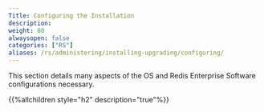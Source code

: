 ```yaml
---
Title: Configuring the Installation
description:
weight: 80
alwaysopen: false
categories: ["RS"]
aliases: /rs/administering/installing-upgrading/configuring/
---
```

This section details many aspects of the OS and Redis Enterprise
Software configurations necessary.

{{%allchildren style="h2" description="true"%}}